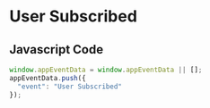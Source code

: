 # User Subscribed

### 

## Javascript Code
```js
window.appEventData = window.appEventData || [];
appEventData.push({
  "event": "User Subscribed"
});
```







